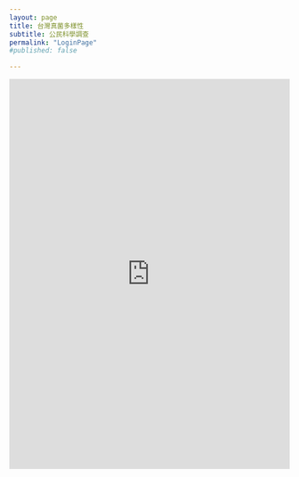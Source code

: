 ```yaml
---
layout: page
title: 台灣真菌多樣性
subtitle: 公民科學調查
permalink: "LoginPage"
#published: false

---
```

<iframe src="https://ythuangmyco.github.io/fdcs_login/" height="700" width="100%" frameBorder="0"></iframe>
